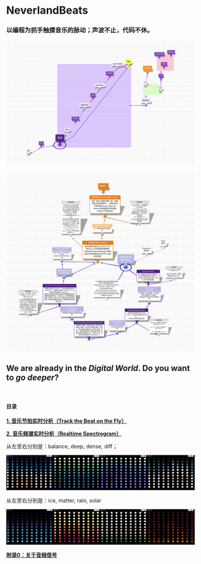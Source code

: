 # **NeverlandBeats**

### **以编程为抓手触摸音乐的脉动；声波不止，代码不休。**


![trackthebeat1](img/trackthebeat1.png)

![trackthebeat2](img/trackthebeat2.png)



## **We are already in the *Digital World*. Do you want to *go deeper*?**



&emsp;

#### **目录**

**[1. 音乐节拍实时分析（Track the Beat on the Fly）](1.tracktheBeat.ipynb)** 

**[2. 音乐频谱实时分析（Realtime Spectrogram）](2.realtimeSpectrogram_thermal.ipynb)**

从左至右分别是：balance, deep, dense, diff； 

![colormap示例](img/colormap1.png)

从左至右分别是：ice, matter, rain, solar

![colormap示例](img/colormap2.png)


**[附录0：关于音频信号](appendix0_audioSignal.ipynb)**













<!--


![trackthebeat2](img/NN.png)

人、故事与情感

---

当我们拥有自己的空间场地，有投影、音响、灯光，甚至还有雷达等传感设备，我们距离一场演出（音乐或戏剧）还有多远？还差什么？

当房间内的这些设备都是可以灵活编程控制的，当我们有强大的 Python、Scratch 以及连接、补充他们的 Adapter 等软件工具，如果去做，演出会不会更 Live？

我只是把问题抛出来，凭一己之力无法回答，但常言道，***The Show Must Go On***。

下面把在这个方向上做的一点工作整理汇总如下，各部分项目大致按复杂程度降序排列；链接指向的是本仓库内对应笔记本，如有 Demo 视频，则笔记本中先视频示例、再给出 Demo 代码、最后是单独的某具体功能代码。







## **Neonlights | 交互使用 树莓派、Python、Adapter、Scratch 与 NeoPixel（ws2812）**

效果满意，过程勉强，具体见 neon_pixel notebook 及 [CodeLab 视频页](https://codelab.club/)。

## **使用 Python，Adapter EIM 插件和 Scratch 实时绘制音乐频谱**

这部分目前有以下两个项目，原理都是用 python 对音频数据做实时分析，同时经 Adapter EIM 插件将分析结果发给 Scratch，再使用画笔功能动态绘制图形。可以直接利用 Python 代码在浏览器新窗口中自动打开对应的 Scratch 项目并运行，也可以手动打开 Scratch 项目后再运行 Python 代码。（Python 还有 Scratch 对应代码库内都有备份，但如果要自动打开并运行 Scratch 对应项目，需使用线上社区版，地址见下面链接）

音频流的配置与数据提取依赖 pyaudio 实现，音频数据分析就是将信号从时域经傅立叶转换到频域。P1 与 P2 的区别在于，P2 只是对每次从音频流中提取的数据做 FFT（Fast Fourier transform）分析，然后将 0-22050Hz 的频率按对数关系分为 10 个频段呈现对应的振幅强度，在 Scratch 中类似 bar 图效果；P1 相比 P2 多了时间的维度，做的是 STFT（Short-time Fourier transform） 分析，依赖 madmom 包获取 spectrogram 结果，对应 Scratch 中 12 * 10 的圆点矩阵，每 1 列是一个时间点，12 行数据分别对应 12 个频段的振幅强度。

运行 python 代码前，需要先选择音源的输入设备，是来自电脑内置的麦克风、还是耳机等，当前代码不包含选择输入设备这一项功能（但依赖 pyaudio 其实可以做到），pyaudio 会使用默认的输入设备，而输入设备间的切换是通过 pavucontrol（ubuntu 系统）手动实现的。如果发现没有数据很可能就是音源输入设备的选择问题。因为 madmom 也是依赖 pyaudio，所以 P1、P2 都是如此。

使用 Scratch Addon，选择 **fps=60**、**高清画笔**模式，自定义舞台大小，视觉效果明显更好。

### **P1：Python 代码[在此](AA_madmomspectrogram.ipynb)，（自启动）Scratch 代码[在此](https://create.codelab.club/projects/9942/)，（手动启动）Scratch 代码[在此](https://create.codelab.club/projects/10022/)**


**待优化：**

已解决，卡顿是因为中间发送数据时混杂了所有值为 0 的列表，原因在于没有 cleanup，使用 try 与 except 结构及时终止关闭 pyaudio stream 即可
+ Scratch 实时画图过程中，每隔一段时间会有明显的卡顿，还不清楚原因

已实现
+ Scratch 中圆点的颜色用来反映该频段振幅强度的大小，目前颜色与数值的映射关系比较简单，视觉效果一般，下面可尝试参照 matplotlib 在 Scratch 中实现 colormap

暂不考虑
+ 相比 P2 多了时间的维度，但只是 1 帧呈现 10 个时间点，然后靠屏幕刷新反映时间的变化，考虑是否将视觉效果做成图形自右向左流动呈现



### **P1 色彩升级**

当数据依赖色彩说话，色彩的选择就很重要。如下图所示，作为第一个 demo，将 colormap 之 [thermal](https://matplotlib.org/cmocean/#thermal) 引入 Scratch，更合理美观地呈现音乐频谱。

python 代码[在此](online_spectrogram_thermal.ipynb)，Scratch 代码[在此](online_spectrogram_thermal.sb3)。

![thermal-colormap](cmap_thermal1.png)



### **P2：Python 代码[在此](AA_realtime_audiofft.ipynb)，（自启动）Scratch 代码[在此](https://create.codelab.club/projects/9943/)，（手动启动）Scratch 代码[在此](https://create.codelab.club/projects/10021/)** 


## **依赖 ❤️**


+ **[pyaudio](https://people.csail.mit.edu/hubert/pyaudio/docs/)**

    Ubuntu 可能需要先安装依赖： ```sudo apt install libportaudio0 libportaudio2 libportaudiocpp0 portaudio19-dev```

+ **[madmom](https://github.com/CPJKU/madmom)**

    最好参照[官方文档](https://madmom.readthedocs.io/en/latest/installation.html#install-from-source)复制仓库源码安装开发版，因为后面实时分析节拍时可能要使用稳定版中没有的脚本  

    不支持 ```pip install -e git+https://github.com/CPJKU/madmom#egg=madmom``` 这种安装方式

+ **[CodeLab Adapter](https://adapter.codelab.club/get_start/gs_install/)**

+ **[numpy](https://numpy.org/)**


## **参考 ❤️**


**关于傅立叶转换**

+ [But what is the Fourier Transform? A visual introduction](https://www.youtube.com/watch?v=spUNpyF58BY)

+ [An Interactive Guide To The Fourier Transform](https://betterexplained.com/articles/an-interactive-guide-to-the-fourier-transform/)

+ [(Visual) Understanding the Fourier transform](https://web.archive.org/web/20120418231513/http://www.altdevblogaday.com/2011/05/17/understanding-the-fourier-transform/)

**关于音频流**

+ [Audio I/O: Buffering, Latency, and Throughput](https://in.mathworks.com/help/audio/gs/audio-io-buffering-latency-and-throughput.html)

    matlab audiotoolbox 系列文档有很清晰的解释

**关于音频的实时分析与频谱绘制**

+ [Frequency spectrum using FMOD and UE4](https://www.parallelcube.com/2018/03/10/frequency-spectrum-using-fmod-and-ue4/)

    如何 track the beat，作者写了一系列的文章，虽然用的不同软件，但是作者分享的思路非常重要。P2 中对频段的划分就是依据这篇文章。

+ [Recording Stereo Audio on a Raspberry Pi](https://makersportal.com/blog/recording-stereo-audio-on-a-raspberry-pi)

    这个网站的作者分享了多个音频相关的项目，是读过教程中对数据提取与分析流程最完整严谨的。

+ [Audio Handling Basics: Process Audio Files In Command-Line or Python](https://hackernoon.com/audio-handling-basics-how-to-process-audio-files-using-python-cli-jo283u3y)

+ [Realtime FFT Audio Visualization with Python](https://swharden.com/blog/2013-05-09-realtime-fft-audio-visualization-with-python/)

+ [Realtime FFT Audio Visualization with Python](https://blog.yjl.im/2012/11/frequency-spectrum-of-sound-using.html)

**关于 Colormap**

[Why Should Engineers and Scientists Be Worried About Color?](http://mkweb.bcgsc.ca/brewer/talks/engineers.scientists.color.worry.pdf)

[Beautiful colormaps for oceanography: cmocean](https://matplotlib.org/cmocean/#thermal)

[colormap](https://github.com/BIDS/colormap)

-->
